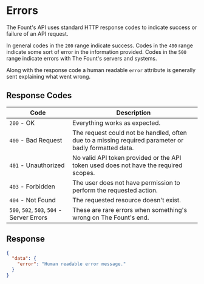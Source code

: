 # Errors

The Fount's API uses standard HTTP response codes to indicate success or failure of an API request.

In general codes in the `200` range indicate success. Codes in the `400` range indicate some sort of error in the
information provided. Codes in the `500` range indicate errors with The Fount's servers and systems.

Along with the response code a human readable `error` attribute is generally sent explaining what went wrong.

## Response Codes

| Code                                       | Description                                                                                          |
|--------------------------------------------|------------------------------------------------------------------------------------------------------|
| `200` - OK                                 | Everything works as expected.                                                                        |
| `400` - Bad Request                        | The request could not be handled, often due to a missing required parameter or badly formatted data. |
| `401` - Unauthorized                       | No valid API token provided or the API token used does not have the required scopes.                 |
| `403` - Forbidden                          | The user does not have permission to perform the requested action.                                   |
| `404` - Not Found                          | The requested resource doesn't exist.                                                                |
| `500`, `502`, `503`, `504` - Server Errors | These are rare errors when something's wrong on The Fount's end.                                     |

## Response

```json
{
  "data": {
    "error": "Human readable error message."
  }
}
```
